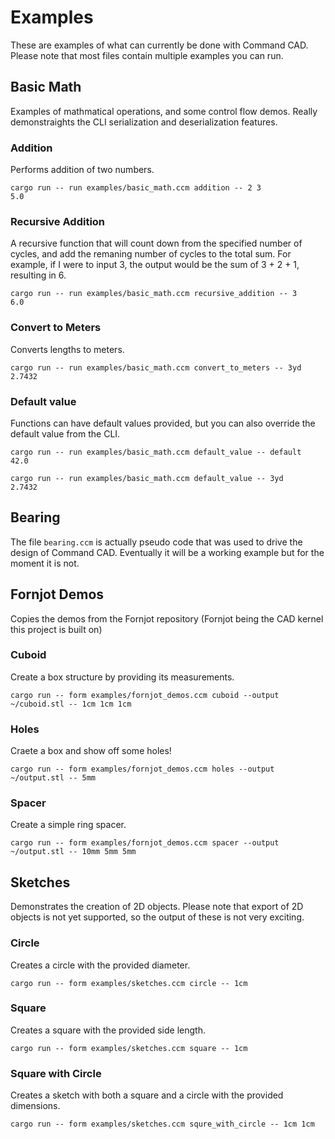 # Examples

These are examples of what can currently be done with Command CAD.
Please note that most files contain multiple examples you can run.

## Basic Math

Examples of mathmatical operations, and some control flow demos. Really demonstraights the CLI serialization and deserialization features.

### Addition

Performs addition of two numbers.

```
cargo run -- run examples/basic_math.ccm addition -- 2 3
5.0
```

### Recursive Addition

A recursive function that will count down from the specified number of cycles, and add the remaning number of cycles to the total sum.
For example, if I were to input 3, the output would be the sum of 3 + 2 + 1, resulting in 6.

```
cargo run -- run examples/basic_math.ccm recursive_addition -- 3
6.0
```

### Convert to Meters

Converts lengths to meters.

```
cargo run -- run examples/basic_math.ccm convert_to_meters -- 3yd
2.7432
```

### Default value

Functions can have default values provided, but you can also override the default value from the CLI.

```
cargo run -- run examples/basic_math.ccm default_value -- default
42.0
```

```
cargo run -- run examples/basic_math.ccm default_value -- 3yd
2.7432
```

## Bearing

The file `bearing.ccm` is actually pseudo code that was used to drive the design of Command CAD. Eventually it will be a working example but for the moment it is not.

## Fornjot Demos

Copies the demos from the Fornjot repository (Fornjot being the CAD kernel this project is built on)

### Cuboid

Create a box structure by providing its measurements.
```
cargo run -- form examples/fornjot_demos.ccm cuboid --output ~/cuboid.stl -- 1cm 1cm 1cm
```

### Holes

Craete a box and show off some holes!
```
cargo run -- form examples/fornjot_demos.ccm holes --output ~/output.stl -- 5mm
```

### Spacer

Create a simple ring spacer.
```
cargo run -- form examples/fornjot_demos.ccm spacer --output ~/output.stl -- 10mm 5mm 5mm
```

## Sketches

Demonstrates the creation of 2D objects.
Please note that export of 2D objects is not yet supported, so the output of these is not very exciting.

### Circle

Creates a circle with the provided diameter.

```
cargo run -- form examples/sketches.ccm circle -- 1cm
```

### Square

Creates a square with the provided side length.

```
cargo run -- form examples/sketches.ccm square -- 1cm
```

### Square with Circle

Creates a sketch with both a square and a circle with the provided dimensions.

```
cargo run -- form examples/sketches.ccm squre_with_circle -- 1cm 1cm
```
